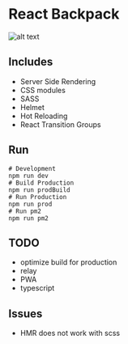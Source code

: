 # React Backpack

![alt text](https://media3.giphy.com/media/mE5AQ8dqoH4Z2/giphy.gif)

## Includes
- Server Side Rendering
- CSS modules
- SASS
- Helmet
- Hot Reloading
- React Transition Groups

## Run
```
# Development
npm run dev
# Build Production
npm run prodBuild
# Run Production
npm run prod
# Run pm2
npm run pm2
```

## TODO
- optimize build for production
- relay
- PWA
- typescript

## Issues
- HMR does not work with scss
